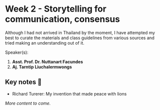 # Week 2 - Storytelling for communication, consensus

Although I had not arrived in Thailand by the moment, I have attempted my best to curate the materials and class guidelines from various sources and tried making an understanding out of it.

Speaker(s):

1. **Asst. Prof. Dr. Nuttanart Facundes**
2. **Aj. Tarntip Liuchalermwongs**

## Key notes 📝

* Richard Turerer: My invention that made peace with lions

_More content to come._



